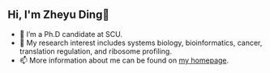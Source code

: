 ## Hi, I'm Zheyu Ding🤝
- 🔭 I’m a Ph.D candidate at SCU.
- 🤔 My research interest includes systems biology, bioinformatics, cancer, translation regulation, and ribosome profiling.
- 📫 More information about me can be found on [my homepage](https://zheyu-ding.github.io/).

<!--
**Zheyu-Ding/Zheyu-Ding** is a ✨ _special_ ✨ repository because its `README.md` (this file) appears on your GitHub profile.

Here are some ideas to get you started:

- 🔭 I’m currently working on ...
- 🌱 I’m currently learning ...
- 👯 I’m looking to collaborate on ...
- 🤔 I’m looking for help with ...
- 💬 Ask me about ...
- 📫 How to reach me: ...
- 😄 Pronouns: ...
- ⚡ Fun fact: ...
-->
